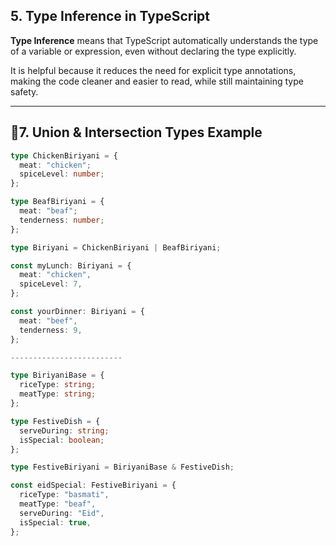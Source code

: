 ## 5. Type Inference in TypeScript

**Type Inference** means that TypeScript automatically understands the type of a variable or expression, even without declaring the type explicitly.

It is helpful because it reduces the need for explicit type annotations, making the code cleaner and easier to read, while still maintaining type safety.

---

## 🔗7. Union & Intersection Types Example

```ts
type ChickenBiriyani = {
  meat: "chicken";
  spiceLevel: number;
};

type BeafBiriyani = {
  meat: "beaf";
  tenderness: number;
};

type Biriyani = ChickenBiriyani | BeafBiriyani;

const myLunch: Biriyani = {
  meat: "chicken",
  spiceLevel: 7,
};

const yourDinner: Biriyani = {
  meat: "beef",
  tenderness: 9,
};

-------------------------

type BiriyaniBase = {
  riceType: string;
  meatType: string;
};

type FestiveDish = {
  serveDuring: string;
  isSpecial: boolean;
};

type FestiveBiriyani = BiriyaniBase & FestiveDish;

const eidSpecial: FestiveBiriyani = {
  riceType: "basmati",
  meatType: "beaf",
  serveDuring: "Eid",
  isSpecial: true,
};
